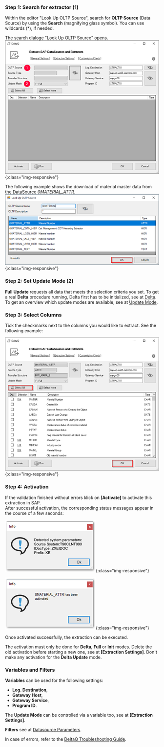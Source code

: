 ### Step 1: Search for extractor (1)

Within the editor "Look Up OLTP Source", search for **OLTP Source** (Data Source) by using the **Search** (magnifying glass symbol). You can use wildcards (*), if needed.

The search dialoge "Look Up OLTP Source" opens.
![search-ds-mat-attr](/img/content/search-ds-mat-attr.png){:class="img-responsive"}

The following example shows the download of material master data from the DataSource *0MATERIAL_ATTR*.
![search-ds-mat-attr](/img/content/search-ds-mat-attr2.png){:class="img-responsive"}

### Step 2: Set Update Mode (2)

**Full Update** requests all data that meets the selection criteria you set. To get a real **Delta** procedure running, Delta first has to be initialized, see at [Delta](./datasource-delta).<br>
To get an overview which update modes are available, see at [Update Mode](./update-mode).

### Step 3: Select Columns

Tick the checkmarks next to the columns you would like to extract. See the following example:

![Deltaq-Define-Data-Source-Filled](/img/content/Deltaq-Define-Data-Source-Filled.png){:class="img-responsive"}

### Step 4: Activation

If the validation finished without errors klick on **[Activate]** to activate this extraction in SAP.<br> 
After successful activation, the corresponding status messages appear in the course of a few seconds:

![Deltaq-System-Parameters-Info](/img/content/Deltaq-System-Parameters-Info.png){:class="img-responsive"}

![Deltaq-Generation-Successfull-Info](/img/content/Deltaq-Generation-Successfull-Info.png){:class="img-responsive"}

Once activated successfully, the extraction can be executed. 

The activation must only be done for **Delta**, **Full** or **Init** modes.
Delete the old activation before starting a new one, see at **[Extraction Settings]**.
Don't make any activation for the **Delta Update** mode. 

### Variables and Filters

**Variables** can be used for the following settings:
* **Log. Destination**, 
* **Gateway Host**,
* **Gateway Service**,
* **Program ID**. 

The **Update Mode** can be controlled via a variable too, see at **[Extraction Settings]**.

**Filters** see at [Datasource Parameters](./datasource-parameters).
 
In case of errors, refer to the [DeltaQ Troubleshooting Guide](https://kb.theobald-software.com/troubleshooting/deltaq-troubleshooting-guide). 
